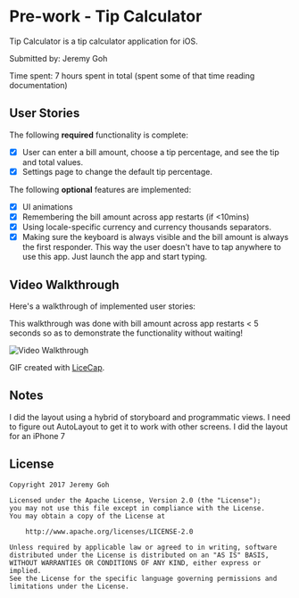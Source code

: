 # Pre-work - Tip Calculator

Tip Calculator is a tip calculator application for iOS.

Submitted by: Jeremy Goh

Time spent: 7 hours spent in total (spent some of that time reading documentation)

## User Stories

The following **required** functionality is complete:

* [X] User can enter a bill amount, choose a tip percentage, and see the tip and total values.
* [X] Settings page to change the default tip percentage.

The following **optional** features are implemented:
* [X] UI animations
* [X] Remembering the bill amount across app restarts (if <10mins)
* [X] Using locale-specific currency and currency thousands separators.
* [X] Making sure the keyboard is always visible and the bill amount is always the first responder. This way the user doesn't have to tap anywhere to use this app. Just launch the app and start typing.

## Video Walkthrough 

Here's a walkthrough of implemented user stories:

This walkthrough was done with bill amount across app restarts < 5 seconds so as to demonstrate the functionality without waiting!

![Video Walkthrough](http://i.imgur.com/iA7MH78.gif)

GIF created with [LiceCap](http://www.cockos.com/licecap/).

## Notes

I did the layout using a hybrid of storyboard and programmatic views. I need to figure out AutoLayout to get it to work with other screens. I did the layout for an iPhone 7

## License

    Copyright 2017 Jeremy Goh

    Licensed under the Apache License, Version 2.0 (the "License");
    you may not use this file except in compliance with the License.
    You may obtain a copy of the License at

        http://www.apache.org/licenses/LICENSE-2.0

    Unless required by applicable law or agreed to in writing, software
    distributed under the License is distributed on an "AS IS" BASIS,
    WITHOUT WARRANTIES OR CONDITIONS OF ANY KIND, either express or implied.
    See the License for the specific language governing permissions and
    limitations under the License.